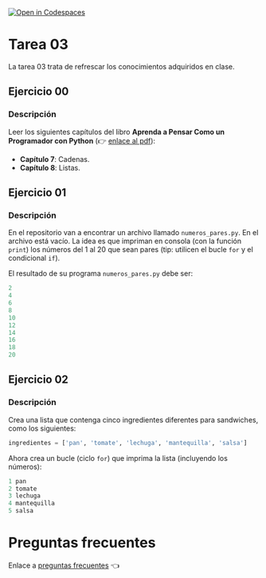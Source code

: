 [![Open in Codespaces](https://classroom.github.com/assets/launch-codespace-f4981d0f882b2a3f0472912d15f9806d57e124e0fc890972558857b51b24a6f9.svg)](https://classroom.github.com/open-in-codespaces?assignment_repo_id=10355872)
# Tarea 03
La tarea 03 trata de refrescar los conocimientos adquiridos en clase.

## Ejercicio 00

### Descripción

Leer los siguientes capítulos del libro **Aprenda a Pensar Como un Programador con Python** (👉 [enlace al pdf](https://drive.google.com/file/d/1z82OHywFCVaQFLtQ9_7r1i9pDaqbBh8X/view?usp=sharing)):

- **Capítulo 7**: Cadenas.
- **Capítulo 8**: Listas.

## Ejercicio 01

### Descripción

En el repositorio van a encontrar un archivo llamado `numeros_pares.py`. En el archivo está vacío. 
La idea es que impriman en consola (con la función `print`) los números del 1 al 20 que sean pares (tip: utilicen el bucle `for` y el condicional `if`).

El resultado de su programa `numeros_pares.py` debe ser:

```python
2
4
6
8
10
12
14
16
18
20
```

## Ejercicio 02

### Descripción

Crea una lista que contenga cinco ingredientes diferentes para sandwiches, como los siguientes:

```python
ingredientes = ['pan', 'tomate', 'lechuga', 'mantequilla', 'salsa']
```

Ahora crea un bucle (ciclo `for`) que imprima la lista (incluyendo los números):

```python
1 pan
2 tomate
3 lechuga
4 mantequilla
5 salsa
```

# Preguntas frecuentes

Enlace a [preguntas frecuentes](https://www.notion.so/kevslife/Preguntas-frecuentes-a5dfd7afd0dd4202b3aa3ea83eb33778) 👈
